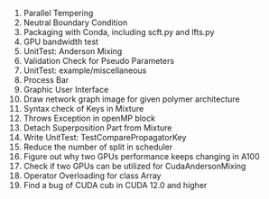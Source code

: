 1. Parallel Tempering
2. Neutral Boundary Condition
6. Packaging with Conda, including scft.py and lfts.py
8. GPU bandwidth test
9. UnitTest: Anderson Mixing
10. Validation Check for Pseudo Parameters
11. UnitTest: example/miscellaneous
16. Process Bar
20. Graphic User Interface
24. Draw network graph image for given polymer architecture
27. Syntax check of Keys in Mixture 
31. Throws Exception in openMP block
34. Detach Superposition Part from Mixture
35. Write UnitTest: TestComparePropagatorKey
37. Reduce the number of split in scheduler
40. Figure out why two GPUs performance keeps changing in A100
42. Check if two GPUs can be utilized for CudaAndersonMixing
43. Operator Overloading for class Array
44. Find a bug of CUDA cub in CUDA 12.0 and higher